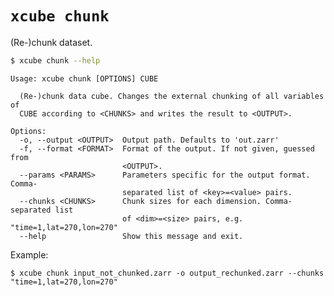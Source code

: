 # `xcube chunk`

(Re-)chunk dataset.

```bash
$ xcube chunk --help
```
    
    Usage: xcube chunk [OPTIONS] CUBE
    
      (Re-)chunk data cube. Changes the external chunking of all variables of
      CUBE according to <CHUNKS> and writes the result to <OUTPUT>.
    
    Options:
      -o, --output <OUTPUT>  Output path. Defaults to 'out.zarr'
      -f, --format <FORMAT>  Format of the output. If not given, guessed from
                             <OUTPUT>.
      --params <PARAMS>      Parameters specific for the output format. Comma-
                             separated list of <key>=<value> pairs.
      --chunks <CHUNKS>      Chunk sizes for each dimension. Comma-separated list
                             of <dim>=<size> pairs, e.g. "time=1,lat=270,lon=270"
      --help                 Show this message and exit.


Example:

    $ xcube chunk input_not_chunked.zarr -o output_rechunked.zarr --chunks "time=1,lat=270,lon=270"
